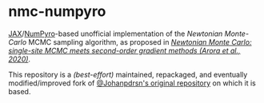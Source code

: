 # nmc-numpyro

[JAX](https://opensource.google/projects/jax)/[NumPyro](http://num.pyro.ai/)-based unofficial implementation of the *Newtonian Monte-Carlo* MCMC sampling algorithm, as proposed in [*Newtonian Monte Carlo: single-site MCMC meets second-order gradient methods (Arora et al., 2020)*](https://arxiv.org/pdf/2001.05567.pdf).  

This repository is a *(best-effort)* maintained, repackaged, and eventually modified/improved fork of [@Johanpdrsn's original repository](https://github.com/Johanpdrsn/Newtonian-Monte-Carlo) on which it is based.

